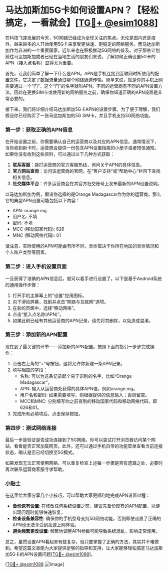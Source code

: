 # 马达加斯加5G卡如何设置APN？【轻松搞定，一看就会】[[TG💪+ @esim1088](https://t.me/s/esim1088)]

在科技飞速发展的今天，5G网络已经成为全球关注的焦点。无论是国内还是海外，越来越多的人开始使用5G卡来享受更快速、更稳定的网络服务。而马达加斯加作为非洲的一个重要国家，近年来也在积极推动5G网络的普及。对于那些计划前往马达加斯加或者已经在当地生活的朋友们来说，了解如何正确设置5G卡的APN（接入点名称）显得尤为重要。

首先，让我们简单了解一下什么是APN。APN是手机连接到互联网时所使用的配置文件，它决定了数据流量通过哪个网络通道传输。简单来说，就是你的手机上网需要通过一个“门”，这个“门”的名字就叫APN。不同的运营商有不同的APN设置方法，因此在更换SIM卡或使用新的网络服务之前，确保你知道正确的APN设置是非常必要的。

接下来，我们将详细介绍马达加斯加5G卡APN的设置步骤。为了便于理解，我们假设你已经购买了一张马达加斯加的5G SIM卡，并且手机支持5G网络功能。

### 第一步：获取正确的APN信息

在开始设置之前，你需要确认自己的运营商以及对应的APN信息。通常情况下，当你收到新卡时，运营商会提供一份包含APN设置指南的小册子或者短信通知。如果你没有收到这些资料，可以通过以下几种方式获取：

1. **联系客服**：拨打运营商的官方客服热线，询问关于APN的具体信息。
2. **官方网站查询**：访问该运营商的官网，在“客户支持”或“帮助中心”栏目下查找相关信息。
3. **社交媒体平台**：许多运营商会在其官方社交账号上发布最新的APN设置说明。

以马达加斯加为例，假设你选择的是Orange Madagascar作为你的运营商，那么它的典型APN设置可能包括以下内容：
- APN: orange.mg
- 用户名: 不填
- 密码: 不填
- MCC (移动国家代码): 626
- MNC (移动网络代码): 01

请注意，实际使用的APN可能会有所不同，具体取决于你所在地区的具体情况和个人账户类型等因素。

### 第二步：进入手机设置页面

一旦获得了准确的APN信息后，就可以着手进行设置了。以下是基于Android系统的通用操作步骤：

1. 打开手机主屏幕上的“设置”应用图标。
2. 向下滑动屏幕，找到并点击“网络与互联网”选项。
3. 在新的页面中，选择“移动网络”。
4. 点击“接入点名称(APN)”。
5. 如果此前已经有其他运营商的APN记录，请先将其删除，以免造成混淆。

### 第三步：添加新的APN配置

现在到了最关键的环节——添加新的APN配置。按照下面的指引一步步完成操作：

1. 点击右上角的“+”号按钮，这将允许你新建一条APN记录。
2. 填写相应的字段：
   - 名称: 可以为这条记录起个易于识别的名字，比如“Orange Madagascar”。
   - APN: 输入从运营商处获得的具体APN值，例如orange.mg。
   - 用户名和密码: 如果需要填写，则根据提供的信息输入；否则留空。
   - MCC和MNC: 分别填写你之前查到的移动国家代码和移动网络代码，即626和01。
3. 完成所有必填项后，点击保存按钮。

### 第四步：测试网络连接

最后一步是验证是否成功连接到了5G网络。你可以尝试打开浏览器访问某个网站，看看能否正常加载网页。此外，还可以通过手机自带的功能菜单查看当前连接状态，确认是否已经切换至5G模式。

如果发现无法正常使用网络，可以重复检查上述每一步骤是否有遗漏之处，必要时再次联系运营商客服寻求帮助。

### 小贴士

在这里给大家分享几个小技巧，可以帮助大家更顺利地完成APN设置过程：

- **备份原有设置**: 在修改任何系统设置之前，建议先备份现有的APN配置，以便出现问题时能够快速恢复。
- **检查设备兼容性**: 确保你的手机型号支持5G网络功能，否则即使设置了正确的APN也无法享受到高速上网体验。
- **避免频繁更改设置**: 频繁地调整APN参数可能导致系统混乱，影响正常使用。

总之，虽然设置APN看起来有些复杂，但只要掌握了正确的方法，其实并不难做到。希望这篇文章能为大家提供足够的指导和支持，让大家能够轻松搞定马达加斯加5G卡的APN设置问题[[TG💪+ @esim1088](https://t.me/s/esim1088)]。

[[TG💪+ @esim1088](https://t.me/s/esim1088) ![Image](https://i.postimg.cc/4NQfJmqS/Snipaste-2025-05-13-00-14-12.png)]